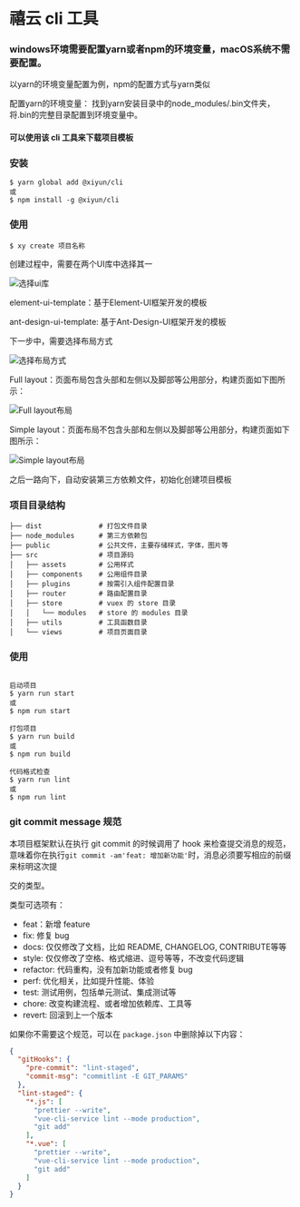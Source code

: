 # 禧云 cli 工具

### windows环境需要配置yarn或者npm的环境变量，macOS系统不需要配置。
以yarn的环境变量配置为例，npm的配置方式与yarn类似

 配置yarn的环境变量： 找到yarn安装目录中的node_modules/.bin文件夹，将.bin的完整目录配置到环境变量中。

#### 可以使用该 cli 工具来下载项目模板

### 安装

```shell
$ yarn global add @xiyun/cli
或
$ npm install -g @xiyun/cli
```

### 使用

```shell
$ xy create 项目名称
```
创建过程中，需要在两个UI库中选择其一

![选择ui库](https://github.com/xiyun-international/xy/blob/master/packages/cli/pictures/ui.png)

element-ui-template：基于Element-UI框架开发的模板

ant-design-ui-template: 基于Ant-Design-UI框架开发的模板

下一步中，需要选择布局方式

![选择布局方式](https://github.com/xiyun-international/xy/blob/master/packages/cli/pictures/layout.png)

Full layout：页面布局包含头部和左侧以及脚部等公用部分，构建页面如下图所示：

![Full layout布局](https://github.com/xiyun-international/xy/blob/master/packages/cli/pictures/full.png)

Simple layout：页面布局不包含头部和左侧以及脚部等公用部分，构建页面如下图所示：

![Simple layout布局](https://github.com/xiyun-international/xy/blob/master/packages/cli/pictures/simple.png)


之后一路向下，自动安装第三方依赖文件，初始化创建项目模板

### 项目目录结构

```
├── dist              # 打包文件目录
├── node_modules      # 第三方依赖包
├── public            # 公共文件，主要存储样式，字体，图片等
├── src               # 项目源码
│   ├── assets        # 公用样式
│   ├── components    # 公用组件目录
│   ├── plugins       # 按需引入组件配置目录
│   ├── router        # 路由配置目录
│   ├── store         # vuex 的 store 目录
│   │   └── modules   # store 的 modules 目录
│   ├── utils         # 工具函数目录
│   └── views         # 项目页面目录
```
### 使用

```shell

启动项目
$ yarn run start
或
$ npm run start

打包项目
$ yarn run build
或
$ npm run build

代码格式检查
$ yarn run lint
或
$ npm run lint

```

### git commit message 规范

本项目框架默认在执行 git commit 的时候调用了 hook 来检查提交消息的规范，
意味着你在执行`git commit -am'feat: 增加新功能'`时，消息必须要写相应的前缀来标明这次提

交的类型。

类型可选项有：
- feat：新增 feature
- fix: 修复 bug
- docs: 仅仅修改了文档，比如 README, CHANGELOG, CONTRIBUTE等等
- style: 仅仅修改了空格、格式缩进、逗号等等，不改变代码逻辑
- refactor: 代码重构，没有加新功能或者修复 bug
- perf: 优化相关，比如提升性能、体验
- test: 测试用例，包括单元测试、集成测试等
- chore: 改变构建流程、或者增加依赖库、工具等
- revert: 回滚到上一个版本

如果你不需要这个规范，可以在 `package.json` 中删除掉以下内容：
```json
{
  "gitHooks": {
    "pre-commit": "lint-staged",
    "commit-msg": "commitlint -E GIT_PARAMS"
  },
  "lint-staged": {
    "*.js": [
      "prettier --write",
      "vue-cli-service lint --mode production",
      "git add"
    ],
    "*.vue": [
      "prettier --write",
      "vue-cli-service lint --mode production",
      "git add"
    ]
  }
}
```
